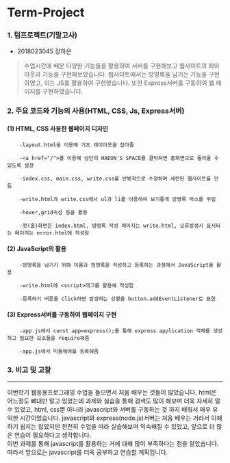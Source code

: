 # Term-Project
### 1. 텀프로젝트(기말고사) 
 - 2018023045 장하은
> 수업시간에 배운 다양한 기능들을 활용하여 서버를 구현해보고 웹사이트의 레이아웃과 기능을 구현해보았습니다. 
웹사이트에서는 방명록을 남기는 기능을 구현하였고, 이는 JS를 활용하여 구현했습니다. 또한 Express서버를 구동하여 웹 페이지를 구현하였습니다.

### 2. 주요 코드와 기능의 사용(HTML, CSS, Js, Express서버)

 #### (1) HTML, CSS 사용한 웹페이지 디자인

        -layout.html을 이용해 기초 레이아웃을 잡아줌

        -<a href="/">를 이용해 상단의 HAEUN'S SPACE를 클릭하면 홈화면으로 돌아올 수 있도록 설정

        -index.css, main.css, write.css를 반복적으로 수정하며 세련된 웹사이트를 만듬

        -write.html과 write.css에서 ul과 li를 이용하여 보기좋게 방명록 박스를 꾸밈

        -hover,grid속성 등을 활용

        -첫(홈)화면은 index.html, 방명록 작성 페이지는 write.html, 오류발생시 표시되는 페이지는 error.html에 작성함


 #### (2) JavaScript의 활용

        -방명록을 남기기 위해 이름과 방명록을 작성하고 등록하는 과정에서 JavaScript를 활용

        -write.html에 <script>태그를 활용해 작성함
        
        -등록하기 버튼을 click하면 발생하는 상황을 button.addEventListener로 표현


 #### (3) Express서버를 구동하여 웹페이지 구현

        -app.js에서 const app=express();를 통해 express application 객체를 생성하고 필요한 요소들을 require해줌

        -app.js에서 미들웨어를 등록해줌

        


       

### 3. 비고 및 고찰
----------------------------------------------------------------
  이번학기 웹응용프로그래밍 수업을 들으면서 처음 배우는 것들이 많았습니다. 
 html은 어느정도 뼈대만 알고 있었는데 과제와 실습을 통해 검색도 많이 해보며 더욱 자세히 알 수 있었고, html, css뿐 아니라 javascript와 서버를 구동하는 것 까지 배워서 매우 유익한 시간이었습니다. javascript와 express(node.js)서버는 처음 배우는 거라서 이해하기 쉽지는 않았지만 천천히 수업을 따라 실습해보며 익숙해질 수 있었고, 앞으로 더 많은 연습이 필요하다고 생각합니다.  
 이번 과제를 통해 javascript를 활용하는 거에 대해 많이 부족하다는 점을 알았습니다. 따라서 앞으로는 javascript를 더욱 공부하고 연습할 계획입니다. 
